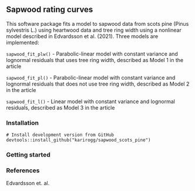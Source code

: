 ## Sapwood rating curves

This software package fits a model to sapwood data from scots pine (Pinus sylvestris L.) using heartwood data and tree ring width using a nonlinear model described in Edvardsson et al. (2021). Three models are implemented:

`sapwood_fit_plw()` - Parabolic-linear model with constant variance and lognormal residuals that uses tree ring width, described as Model 1 in the article

`sapwood_fit_pl()` - Parabolic-linear model with constant variance and lognormal residuals that does not use tree ring width, described as Model 2 in the article

`sapwood_fit_l()` - Linear model with constant variance and lognormal residuals, described as Model 3 in the article

### Installation
```
# Install development version from GitHub
devtools::install_github("karirogg/sapwood_scots_pine")
```

### Getting started

### References
Edvardsson et. al.
